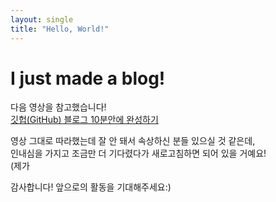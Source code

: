 ```yaml
---
layout: single
title: "Hello, World!"
---
```


# I just made a blog!

다음 영상을 참고했습니다!  
[깃헙(GitHub) 블로그 10분안에 완성하기](https://youtu.be/ACzFIAOsfpM)

영상 그대로 따라했는데 잘 안 돼서 속상하신 분들 있으실 것 같은데,  
인내심을 가지고 조금만 더 기다렸다가 새로고침하면 되어 있을 거예요!  
(제가 

감사합니다! 앞으로의 활동을 기대해주세요:)
